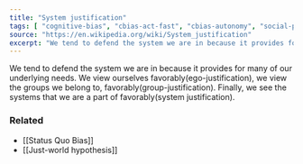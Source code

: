 ```yaml
---
title: "System justification"
tags: [ "cognitive-bias", "cbias-act-fast", "cbias-autonomy", "social-psychology" ]
source: "https://en.wikipedia.org/wiki/System_justification"
excerpt: "We tend to defend the system we are in because it provides for many of our underlying needs."
---
```


We tend to defend the system we are in because it provides for many of our underlying needs. We view ourselves favorably(ego-justification), we view the groups we belong to, favorably(group-justification). Finally, we see the systems that we are a part of favorably(system justification).

### Related

- [[Status Quo Bias]]
- [[Just-world hypothesis]]
